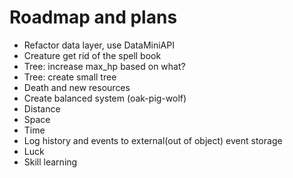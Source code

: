 # Roadmap and plans

* Refactor data layer, use DataMiniAPI
* Creature get rid of the spell book
* Tree: increase max_hp based on what?
* Tree: create small tree
* Death and new resources
* Create balanced system (oak-pig-wolf)
* Distance
* Space
* Time
* Log history and events to external(out of object) event storage
* Luck
* Skill learning
